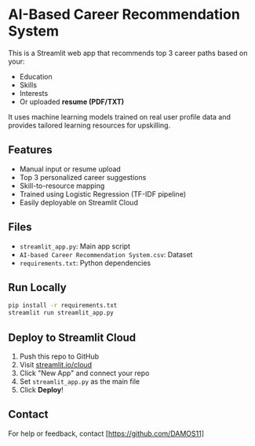 # AI-Based Career Recommendation System 

This is a Streamlit web app that recommends top 3 career paths based on your:
- Education
- Skills
- Interests
- Or uploaded **resume (PDF/TXT)**

It uses machine learning models trained on real user profile data and provides tailored learning resources for upskilling.

## Features
- Manual input or resume upload
- Top 3 personalized career suggestions
- Skill-to-resource mapping
- Trained using Logistic Regression (TF-IDF pipeline)
- Easily deployable on Streamlit Cloud

## Files
- `streamlit_app.py`: Main app script
- `AI-based Career Recommendation System.csv`: Dataset
- `requirements.txt`: Python dependencies

## Run Locally
```bash
pip install -r requirements.txt
streamlit run streamlit_app.py
```

## Deploy to Streamlit Cloud
1. Push this repo to GitHub
2. Visit [streamlit.io/cloud](https://streamlit.io/cloud)
3. Click "New App" and connect your repo
4. Set `streamlit_app.py` as the main file
5. Click **Deploy**!

## Contact
For help or feedback, contact [https://github.com/DAMOS11]